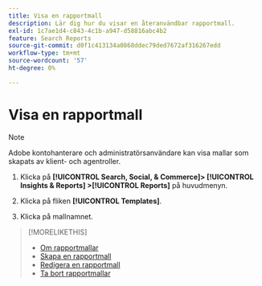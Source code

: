 ```yaml
---
title: Visa en rapportmall
description: Lär dig hur du visar en återanvändbar rapportmall.
exl-id: 1c7ae1d4-c843-4c1b-a947-d58816abc4b2
feature: Search Reports
source-git-commit: d0f1c413134a0868ddec79ded7672af316267edd
workflow-type: tm+mt
source-wordcount: '57'
ht-degree: 0%

---
```


# Visa en rapportmall

>[!NOTE]
>
>Adobe kontohanterare och administratörsanvändare kan visa mallar som skapats av klient- och agentroller.

1. Klicka på **[!UICONTROL Search, Social, & Commerce]> [!UICONTROL Insights & Reports] >[!UICONTROL Reports]** på huvudmenyn.

1. Klicka på fliken **[!UICONTROL Templates]**.

1. Klicka på mallnamnet.

>[!MORELIKETHIS]
>
>* [Om rapportmallar](template-about.md)
>* [Skapa en rapportmall](template-create.md)
>* [Redigera en rapportmall](template-edit.md)
>* [Ta bort rapportmallar](template-delete.md)
